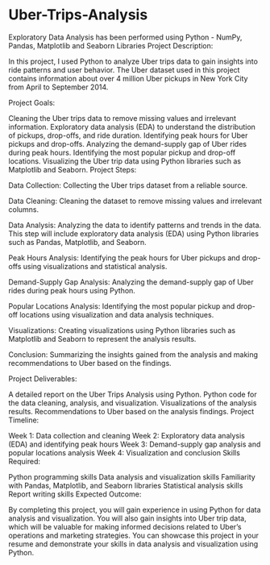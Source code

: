 # Uber-Trips-Analysis
Exploratory Data Analysis has been performed using Python - NumPy, Pandas, Matplotlib and Seaborn Libraries
Project Description:

In this project, I used Python to analyze Uber trips data to gain insights into ride patterns and user behavior. The Uber dataset used in this project contains information about over 4 million Uber pickups in New York City from April to September 2014.

Project Goals:

Cleaning the Uber trips data to remove missing values and irrelevant information.
Exploratory data analysis (EDA) to understand the distribution of pickups, drop-offs, and ride duration.
Identifying peak hours for Uber pickups and drop-offs.
Analyzing the demand-supply gap of Uber rides during peak hours.
Identifying the most popular pickup and drop-off locations.
Visualizing the Uber trip data using Python libraries such as Matplotlib and Seaborn.
Project Steps:

Data Collection: Collecting the Uber trips dataset from a reliable source.

Data Cleaning: Cleaning the dataset to remove missing values and irrelevant columns.

Data Analysis: Analyzing the data to identify patterns and trends in the data. This step will include exploratory data analysis (EDA) using Python libraries such as Pandas, Matplotlib, and Seaborn.

Peak Hours Analysis: Identifying the peak hours for Uber pickups and drop-offs using visualizations and statistical analysis.

Demand-Supply Gap Analysis: Analyzing the demand-supply gap of Uber rides during peak hours using Python.

Popular Locations Analysis: Identifying the most popular pickup and drop-off locations using visualization and data analysis techniques.

Visualizations: Creating visualizations using Python libraries such as Matplotlib and Seaborn to represent the analysis results.

Conclusion: Summarizing the insights gained from the analysis and making recommendations to Uber based on the findings.

Project Deliverables:

A detailed report on the Uber Trips Analysis using Python.
Python code for the data cleaning, analysis, and visualization.
Visualizations of the analysis results.
Recommendations to Uber based on the analysis findings.
Project Timeline:

Week 1: Data collection and cleaning
Week 2: Exploratory data analysis (EDA) and identifying peak hours
Week 3: Demand-supply gap analysis and popular locations analysis
Week 4: Visualization and conclusion
Skills Required:

Python programming skills
Data analysis and visualization skills
Familiarity with Pandas, Matplotlib, and Seaborn libraries
Statistical analysis skills
Report writing skills
Expected Outcome:

By completing this project, you will gain experience in using Python for data analysis and visualization. You will also gain insights into Uber trip data, which will be valuable for making informed decisions related to Uber’s operations and marketing strategies. You can showcase this project in your resume and demonstrate your skills in data analysis and visualization using Python.
